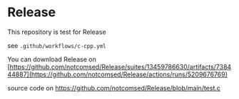 # Release
This repository is test for Release

see `.github/workflows/c-cpp.yml`

You can download Release on [https://github.com/notcomsed/Release/suites/13459786630/artifacts/738444887](https://github.com/notcomsed/Release/actions/runs/5209676769)

source code on https://github.com/notcomsed/Release/blob/main/test.c
